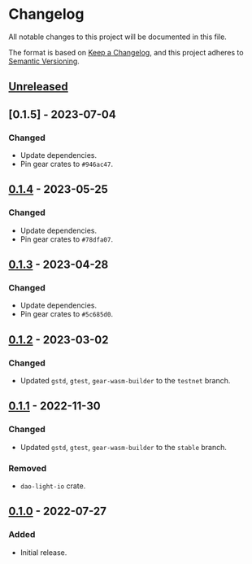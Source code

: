 # Changelog
All notable changes to this project will be documented in this file.

The format is based on [Keep a Changelog](https://keepachangelog.com/en/1.0.0/),
and this project adheres to [Semantic Versioning](https://semver.org/spec/v2.0.0.html).

## [Unreleased]

## [0.1.5] - 2023-07-04
### Changed
- Update dependencies.
- Pin gear crates to `#946ac47`.

## [0.1.4] - 2023-05-25
### Changed
- Update dependencies.
- Pin gear crates to `#78dfa07`.

## [0.1.3] - 2023-04-28
### Changed
- Update dependencies.
- Pin gear crates to `#5c685d0`.

## [0.1.2] - 2023-03-02
### Changed
- Updated `gstd`, `gtest`, `gear-wasm-builder` to the `testnet` branch.

## [0.1.1] - 2022-11-30
### Changed
- Updated `gstd`, `gtest`, `gear-wasm-builder` to the `stable` branch.
### Removed
- `dao-light-io` crate.

## [0.1.0] - 2022-07-27
### Added
- Initial release.

[Unreleased]: https://github.com/gear-dapps/dao-light/compare/0.1.5...HEAD
[0.1.4]: https://github.com/gear-dapps/dao-light/compare/0.1.4...0.1.5
[0.1.4]: https://github.com/gear-dapps/dao-light/compare/0.1.3...0.1.4
[0.1.3]: https://github.com/gear-dapps/dao-light/compare/0.1.2...0.1.3
[0.1.2]: https://github.com/gear-dapps/dao-light/compare/0.1.1...0.1.2
[0.1.1]: https://github.com/gear-dapps/dao-light/compare/0.1.0...0.1.1
[0.1.0]: https://github.com/gear-dapps/dao-light/compare/57153c6...0.1.0
